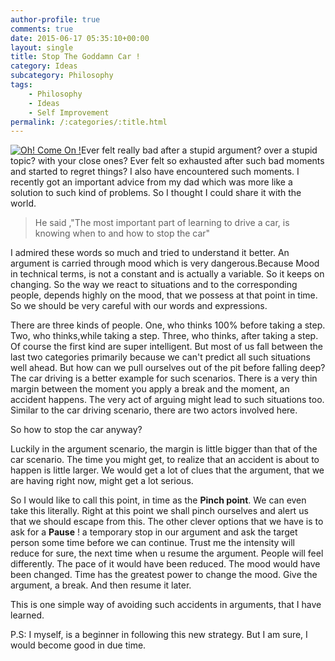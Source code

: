 ```yaml
---
author-profile: true
comments: true
date: 2015-06-17 05:35:10+00:00
layout: single
title: Stop The Goddamn Car !
category: Ideas
subcategory: Philosophy
tags:
    - Philosophy
    - Ideas
    - Self Improvement
permalink: /:categories/:title.html
---
```


[![Oh! Come On !](https://vickyexplored.files.wordpress.com/2015/06/cartoon-car-crash.jpg?w=300)](https://vickyexplored.files.wordpress.com/2015/06/cartoon-car-crash.jpg)Ever felt really bad after a stupid argument? over a stupid topic? with your close ones? Ever felt so exhausted after such bad moments and started to regret things? I also have encountered such moments. I recently got an important advice from my dad which was more like a solution to such kind of problems. So I thought I could share it with the world.


<blockquote>He said ,"The most important part of learning to drive a car, is knowing when to and how to stop the car"</blockquote>


I admired these words so much and tried to understand it better. An argument is carried through mood which is very dangerous.Because Mood in technical terms, is not a constant and is actually a variable. So it keeps on changing. So the way we react to situations and to the corresponding people, depends highly on the mood, that we possess at that point in time. So we should be very careful with our words and expressions.

There are three kinds of people. One, who thinks 100% before taking a step. Two, who thinks,while taking a step. Three, who thinks, after taking a step. Of course the first kind are super intelligent. But most of us fall between the last two categories primarily because we can't predict all such situations well ahead. But how can we pull ourselves out of the pit before falling deep? The car driving is a better example for such scenarios. There is a very thin margin between the moment you apply a break and the moment, an accident happens. The very act of arguing might lead to such situations too. Similar to the car driving scenario, there are two actors involved here.

So how to stop the car anyway?

Luckily in the argument scenario, the margin is little bigger than that of the car scenario. The time you might get, to realize that an accident is about to happen is little larger. We would get a lot of clues that the argument, that we are having right now, might get a lot serious.

So I would like to call this point, in time as the **Pinch point**. We can even take this literally. Right at this point we shall pinch ourselves and alert us that we should escape from this. The other clever options that we have is to ask for a **Pause** ! a temporary stop in our argument and ask the target person some time before we can continue. Trust me the intensity will reduce for sure, the next time when u resume the argument. People will feel differently. The pace of it would have been reduced. The mood would have been changed. Time has the greatest power to change the mood. Give the argument, a break. And then resume it later.

This is one simple way of avoiding such accidents in arguments, that I have learned.

P.S: I myself, is a beginner in following this new strategy. But I am sure, I would become good in due time.

